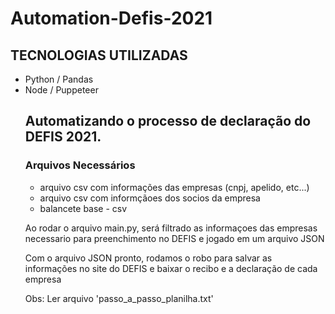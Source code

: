 # Automation-Defis-2021

## TECNOLOGIAS UTILIZADAS

<ul>
<li>Python / Pandas</li>
<li>Node / Puppeteer</li>

## Automatizando o processo de declaração do DEFIS 2021.

<h3>Arquivos Necessários</h3>
<ul>
<li>arquivo csv com informações das empresas (cnpj, apelido, etc...)</li>
<li>arquivo csv com informçãoes dos socios da empresa</li>
<li>balancete base - csv</li>
</ul>

<p>Ao rodar o arquivo main.py, será filtrado as informaçoes das empresas necessario para preenchimento no DEFIS e jogado em um arquivo JSON</p>
<p>Com o arquivo JSON pronto, rodamos o robo para salvar as informações no site do DEFIS e baixar o recibo e a declaração de cada empresa</p>

<p>Obs: Ler arquivo 'passo_a_passo_planilha.txt'</p>

